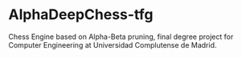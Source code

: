 # AlphaDeepChess-tfg
Chess Engine based on Alpha-Beta pruning, final degree project for Computer Engineering at Universidad Complutense de Madrid.
